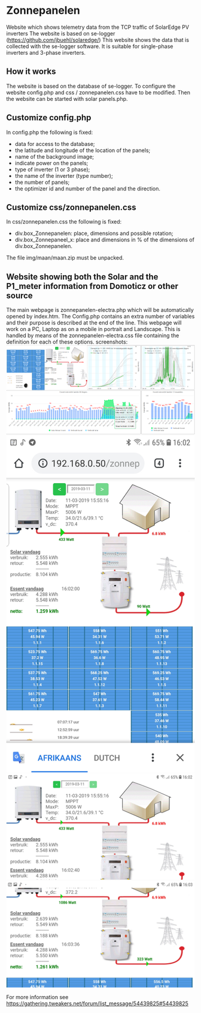 # Zonnepanelen
Website which shows telemetry data from the TCP traffic of SolarEdge PV inverters
The website is based on se-logger (https://github.com/jbuehl/solaredge/)
This website shows the data that is collected with the se-logger software.
It is suitable for single-phase inverters and 3-phase inverters.

## How it works
The website is based on the database of se-logger.
To configure the website config.php and css / zonnepanelen.css have to be modified.
Then the website can be started with solar panels.php.

## Customize config.php
In config.php the following is fixed:
- data for access to the database;
- the latitude and longitude of the location of the panels;
- name of the background image;
- indicate power on the panels;
- type of inverter (1 or 3 phase);
- the name of the inverter (type number);
- the number of panels;
- the optimizer id and number of the panel and the direction.

## Customize css/zonnepanelen.css
In css/zonnepanelen.css the following is fixed:
- div.box_Zonnepanelen: place, dimensions and possible rotation;
- div.box_Zonnepaneel_x: place and dimensions in % of the dimensions of div.box_Zonnepanelen.

The file img/maan/maan.zip must be unpacked.


## Website showing both the Solar and the P1_meter information from Domoticz or other source
The main webpage is zonnepanelen-electra.php which will be automatically opened by index.htm.
The Config.php contains an extra number of variables and their purpose is described at the end of the line. This webpage will work on a PC, Laptop as on a mobile in portrait and Landscape.
This is handled by means of the zonnepanelen-electra.css file containing the definition for each of these options.
screenshots:</b>
  ![Alt text](/docs/zonnepanelen-electra_LT.PNG?raw=true "Laptop")
  ![Alt text](/docs/zonnepanelen-electra_Mobiel-portret.jpg?raw=true "Mobile portrait")
  ![Alt text](/docs/zonnepanelen-electra_Mobiel-landschap1.jpg?raw=true "Mobile landscape")
  ![Alt text](/docs/zonnepanelen-electra_Mobiel-landschap2.jpg?raw=true "Mobile landscape")

For more information see https://gathering.tweakers.net/forum/list_message/54439825#54439825
